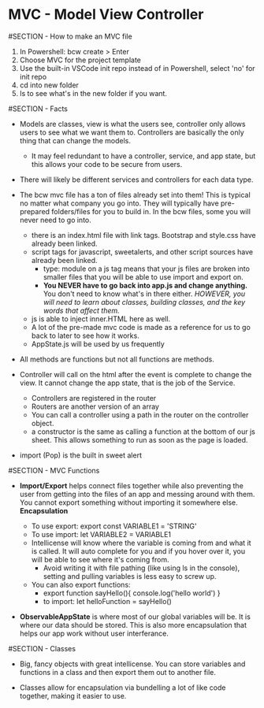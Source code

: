 # MVC - Model View Controller

#SECTION - How to make an MVC file
1. In Powershell:  bcw create > Enter
2. Choose MVC for the project template
3. Use the built-in VSCode init repo instead of in Powershell, select 'no' for init repo
4. cd into new folder
5. ls to see what's in the new folder if you want.


#SECTION - Facts

- Models are classes, view is what the users see, controller only allows users to see what we want them to. Controllers are basically the only thing that can change the models.
    - It may feel redundant to have a controller, service, and app state, but this allows your code to be secure from users.

- There will likely be different services and controllers for each data type.

- The bcw mvc file has a ton of files already set into them! This is typical no matter what company you go into. They will typically have pre-prepared folders/files for you to build in. In the bcw files, some you will never need to go into.
    - there is an index.html file with link tags. Bootstrap and style.css have already been linked.
    - script tags for javascript, sweetalerts, and other script sources have already been linked.
        - type: module on a js tag means that your js files are broken into smaller files that you will be able to use import and export on.
        - **You NEVER have to go back into app.js and change anything.** You don't need to know what's in there either. _HOWEVER, you will need to learn about classes, building classes, and the key words that affect them._
    - js is able to inject inner.HTML here as well.
    - A lot of the pre-made mvc code is made as a reference for us to go back to later to see how it works.
    - AppState.js will be used by us frequently

- All methods are functions but not all functions are methods.

- Controller will call on the html after the event is complete to change the view. It cannot change the app state, that is the job of the Service.
    - Controllers are registered in the router
    - Routers are another version of an array
    - You can call a controller using a path in the router on the controller object.
    - a constructor is the same as calling a function at the bottom of our js sheet. This allows something to run as soon as the page is loaded.

- import (Pop) is the built in sweet alert

#SECTION - MVC Functions

- **Import/Export** helps connect files together while also preventing the user from getting into the files of an app and messing around with them. You cannot export something without importing it somewhere else. **Encapsulation**
    - To use export: export const VARIABLE1 = 'STRING'
    - To use import: let VARIABLE2 = VARIABLE1
    - Intellicense will know where the variable is coming from and what it is called. It will auto complete for you and if you hover over it, you will be able to see where it's coming from.
        - Avoid writing it with file pathing (like using ls in the console), setting and pulling variables is less easy to screw up.
    - You can also export functions: 
        - export function sayHello(){
          console.log('hello world')
          }
        - to import: let helloFunction = sayHello()

- **ObservableAppState** is where most of our global variables will be. It is where our data should be stored. This is also more encapsulation that helps our app work without user interferance. 

#SECTION - Classes

- Big, fancy objects with great intellicense. You can store variables and functions in a class and then export them out to another file.

- Classes allow for encapsulation via bundelling a lot of like code together, making it easier to use.


